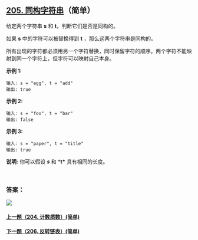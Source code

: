 ## [205. 同构字符串](https://leetcode-cn.com/problems/isomorphic-strings/)（简单）

给定两个字符串 **s** 和 **t**，判断它们是否是同构的。

如果 **s** 中的字符可以被替换得到 **t** ，那么这两个字符串是同构的。

所有出现的字符都必须用另一个字符替换，同时保留字符的顺序。两个字符不能映射到同一个字符上，但字符可以映射自己本身。

**示例 1:**

```
输入: s = "egg", t = "add"
输出: true
```

**示例 2:**

```
输入: s = "foo", t = "bar"
输出: false
```

**示例 3:**

```
输入: s = "paper", t = "title"
输出: true
```

**说明:**
你可以假设 ***s*** 和 ***t\*** 具有相同的长度。

<br/>

### 答案：











![](https://img-blog.csdnimg.cn/20200807155236311.png)

#### [上一题（204. 计数质数）(简单)](https://github.com/sdwwld/leetCode/blob/master/src/main/java/com/wld/java/leetcode/leetCode0204.md)

#### [下一题（206. 反转链表）(简单)](https://github.com/sdwwld/leetCode/blob/master/src/main/java/com/wld/java/leetcode/leetCode0206.md)